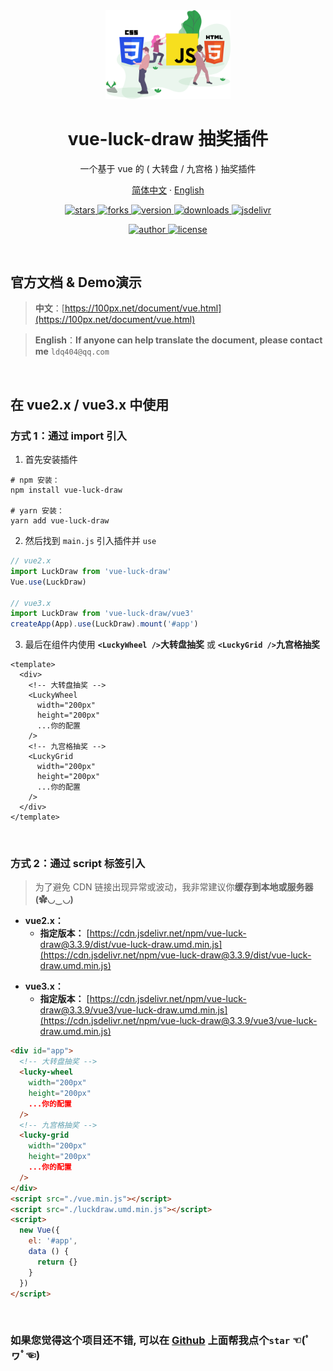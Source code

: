 
<div align="center">
  <img src="./web.svg" width="200" alt="logo" />
  <h1>vue-luck-draw 抽奖插件</h1>
  <p>一个基于 vue 的 ( 大转盘 / 九宫格 ) 抽奖插件</p>
  <p class="hidden">
    <a href="https://github.com/LuckDraw/vue-luck-draw#readme">简体中文</a>
    ·
    <a href="https://github.com/LuckDraw/vue-luck-draw/tree/master/en">English</a>
  </p>
  <p>
    <a href="https://github.com/LuckDraw/vue-luck-draw/stargazers" target="_black">
      <img src="https://img.shields.io/github/stars/buuing/vue-luck-draw?color=%23ffca28&logo=github&style=flat-square" alt="stars" />
    </a>
    <a href="https://github.com/LuckDraw/vue-luck-draw/network/members" target="_black">
      <img src="https://img.shields.io/github/forks/buuing/vue-luck-draw?color=%23ffca28&logo=github&style=flat-square" alt="forks" />
    </a>
    <a href="https://www.npmjs.com/package/vue-luck-draw" target="_black">
      <img src="https://img.shields.io/github/package-json/v/buuing/vue-luck-draw?color=%23ffca28&logo=npm&style=flat-square" alt="version" />
    </a>
    <a href="https://www.npmjs.com/package/vue-luck-draw" target="_black">
      <img src="https://img.shields.io/npm/dm/vue-luck-draw?color=%23ffca28&logo=npm&style=flat-square" alt="downloads" />
    </a>
    <a href="https://www.jsdelivr.com/package/npm/vue-luck-draw" target="_black">
      <img src="https://data.jsdelivr.com/v1/package/npm/vue-luck-draw/badge" alt="jsdelivr" />
    </a>
  </p>
  <p>
    <a href="https://github.com/buuing" target="_black">
      <img src="https://img.shields.io/badge/Author-%20buuing%20-7289da.svg?&logo=github&style=flat-square" alt="author" />
    </a>
    <a href="https://github.com/LuckDraw/vue-luck-draw/blob/master/LICENSE" target="_black">
      <img src="https://img.shields.io/github/license/buuing/vue-luck-draw?color=%232DCE89&logo=github&style=flat-square" alt="license" />
    </a>
  </p>
</div>

<br />

## 官方文档 & Demo演示

> **中文**：[https://100px.net/document/vue.html](https://100px.net/document/vue.html)  

> **English**：**If anyone can help translate the document, please contact me** `ldq404@qq.com`

<br />

## 在 vue2.x / vue3.x 中使用

### 方式 1：通过 import 引入

1. 首先安装插件

```shell
# npm 安装：
npm install vue-luck-draw

# yarn 安装：
yarn add vue-luck-draw
```

2. 然后找到 `main.js` 引入插件并 `use`

```js
// vue2.x
import LuckDraw from 'vue-luck-draw'
Vue.use(LuckDraw)

// vue3.x
import LuckDraw from 'vue-luck-draw/vue3'
createApp(App).use(LuckDraw).mount('#app')
```

3. 最后在组件内使用 **`<LuckyWheel />`大转盘抽奖** 或 **`<LuckyGrid />`九宫格抽奖**

```vue
<template>
  <div>
    <!-- 大转盘抽奖 -->
    <LuckyWheel
      width="200px"
      height="200px"
      ...你的配置
    />
    <!-- 九宫格抽奖 -->
    <LuckyGrid
      width="200px"
      height="200px"
      ...你的配置
    />
  </div>
</template>
```

<br />

### 方式 2：通过 script 标签引入

> 为了避免 CDN 链接出现异常或波动，我非常建议你**缓存到本地或服务器(✿◡‿◡)**

- **vue2.x：**
  - **指定版本：** [https://cdn.jsdelivr.net/npm/vue-luck-draw@3.3.9/dist/vue-luck-draw.umd.min.js](https://cdn.jsdelivr.net/npm/vue-luck-draw@3.3.9/dist/vue-luck-draw.umd.min.js)

<span></span>

- **vue3.x：**
  - **指定版本：** [https://cdn.jsdelivr.net/npm/vue-luck-draw@3.3.9/vue3/vue-luck-draw.umd.min.js](https://cdn.jsdelivr.net/npm/vue-luck-draw@3.3.9/vue3/vue-luck-draw.umd.min.js)


```html
<div id="app">
  <!-- 大转盘抽奖 -->
  <lucky-wheel
    width="200px"
    height="200px"
    ...你的配置
  />
  <!-- 九宫格抽奖 -->
  <lucky-grid
    width="200px"
    height="200px"
    ...你的配置
  />
</div>
<script src="./vue.min.js"></script>
<script src="./luckdraw.umd.min.js"></script>
<script>
  new Vue({
    el: '#app',
    data () {
      return {}
    }
  })
</script>
```

<br />

### **如果您觉得这个项目还不错, 可以在 [Github](https://github.com/LuckDraw/vue-luck-draw) 上面帮我点个`star` ☜(ﾟヮﾟ☜)**
